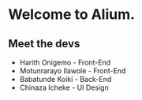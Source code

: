 # Welcome to Alium.
## Meet the devs
* Harith Onigemo - Front-End
* Motunrarayo Ilawole - Front-End
* Babatunde Koiki - Back-End
* Chinaza Icheke - UI Design
